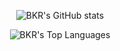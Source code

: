 <p align="center">
  <img src="https://github-readme-status-system-bkrcodes.vercel.app/api?username=BKR-dev&show_icons=true&theme=radical&hide_border=true" alt="BKR's GitHub stats">
 
</p>


<p align="center">
    <img src="https://github-readme-status-system-bkrcodes.vercel.app/api/top-langs/?username=BKR-dev&layout=compact&theme=radical&lang_count=8&hide_border=true&card_width=500px" alt="BKR's Top Languages">
</p>




